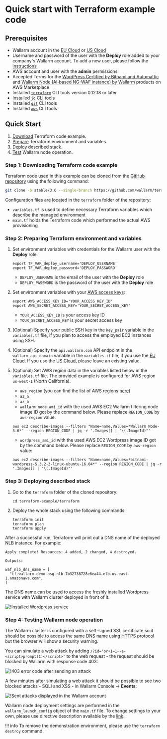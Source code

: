 # Quick start with Terraform example code

## Prerequisites

* Wallarm account in the [EU Cloud](https://my.wallarm.com/) or [US Cloud](https://us1.my.wallarm.com/)
* Username and password of the user with the **Deploy** role added to your company's Wallarm account. To add a new user, please follow the [instructions](../../../../user-guides/settings/users.md#create-a-user)
* AWS account and user with the **admin** permissions
* Accepted Terms for the [WordPress Certified by Bitnami and Automattic](https://aws.amazon.com/marketplace/server/procurement?productId=7d426cb7-9522-4dd7-a56b-55dd8cc1c8d0) and [Wallarm Node (AI‑based NG-WAF instance) by Wallarm](https://aws.amazon.com/marketplace/server/procurement?productId=34faafd7-601d-43ac-8d22-3f2d839028c5) products on AWS Marketplace
* Installed [`terraform`](https://learn.hashicorp.com/terraform/getting-started/install.html) CLI tools version 0.12.18 or later
* Installed [`jq`](https://stedolan.github.io/jq/download/) CLI tools
* Installed [`git`](https://git-scm.com/book/en/v2/Getting-Started-Installing-Git) CLI tools
* Installed [`aws`](https://docs.aws.amazon.com/cli/latest/userguide/cli-chap-install.html) CLI tools

## Quick Start

1. [Download](#step-1-downloading-terraform-code-example) Terraform code example.
2. [Prepare](#step-2-preparing-terraform-environment-and-variables) Terraform environment and variables.
3. [Deploy](#step-3-deploying-described-stack) described stack.
4. [Test](#step-4-testing-wallarm-node-operation) Wallarm node operation.

### Step 1: Downloading Terraform code example

Terraform code used in this example can be cloned from the [GitHub repository](https://github.com/wallarm/terraform-example) using the following command:

``` bash
git clone -b stable/3.6 --single-branch https://github.com/wallarm/terraform-example.git
```

Configuration files are located in the `terraform` folder of the repository:

* `variables.tf` is used to define necessary Terraform variables which describe the managed environment
* `main.tf` holds the Terraform code which performed the actual AWS provisioning

### Step 2: Preparing Terraform environment and variables

1. Set environment variables with credentials for the Wallarm user with the **Deploy** role:
    ```
    export TF_VAR_deploy_username='DEPLOY_USERNAME'
    export TF_VAR_deploy_password='DEPLOY_PASSWORD'
    ```
    * `DEPLOY_USERNAME` is the email of the user with the **Deploy** role
    * `DEPLOY_PASSWORD` is the password of the user with the **Deploy** role
2. Set environment variables with your [AWS access keys](https://docs.aws.amazon.com/general/latest/gr/aws-sec-cred-types.html#access-keys-and-secret-access-keys):
    ```
    export AWS_ACCESS_KEY_ID='YOUR_ACCESS_KEY_ID'
    export AWS_SECRET_ACCESS_KEY='YOUR_SECRET_ACCESS_KEY'
    ```
    * `YOUR_ACCESS_KEY_ID` is your access key ID
    * `YOUR_SECRET_ACCESS_KEY` is your secret access key
3. (Optional) Specify your public SSH key in the `key_pair` variable in the `variables.tf` file, if you plan to access the employed EC2 instances using SSH.
4. (Optional) Specify the `api.wallarm.com` API endpoint in the `wallarm_api_domain` variable in the `variables.tf` file, if you use the [EU Cloud](../../../../about-wallarm-waf/overview.md#eu-cloud). If you use the [US Cloud](../../../../about-wallarm-waf/overview.md#us-cloud), please leave an existing value.
5. (Optional) Set AWS region data in the variables listed below in the `variables.tf` file. The provided example is configured for AWS region `us-west-1` (North California).
    * `aws_region` (you can find the list of AWS regions [here](https://docs.aws.amazon.com/AmazonRDS/latest/UserGuide/Concepts.RegionsAndAvailabilityZones.html))
    * `az_a`
    * `az_b`
    * `wallarm_node_ami_id` with the used AWS EC2 Wallarm filtering node image ID got by the command below. Please replace `REGION_CODE` by `aws-region` value:
    ```
    aws ec2 describe-images --filters "Name=name,Values=*Wallarm Node-3.6*" --region REGION_CODE | jq -r '.Images[] | "\(.ImageId)"'
    ```

    * `wordpress_ami_id` with the used AWS EC2 Wordpress image ID got by the command below. Please replace `REGION_CODE` by `aws-region` value:
    ```
    aws ec2 describe-images --filters "Name=name,Values=*bitnami-wordpress-5.3.2-3-linux-ubuntu-16.04*" --region REGION_CODE | jq -r '.Images[] | "\(.ImageId)"'
    ```

### Step 3: Deploying described stack

1. Go to the `terraform` folder of the cloned repository:
    ```
    cd terraform-example/terraform
    ```
2. Deploy the whole stack using the following commands:

    ```
    terraform init
    terraform plan
    terraform apply
    ```

After a successful run, Terraform will print out a DNS name of the deployed NLB instance. For example:

```
Apply complete! Resources: 4 added, 2 changed, 4 destroyed.

Outputs:

waf_nlb_dns_name = [
  "tf-wallarm-demo-asg-nlb-7b32738728e6ea44.elb.us-east-1.amazonaws.com",
]
```

The DNS name can be used to access the freshly installed Wordpress service with Wallarm cluster deployed in front of it.

![!Installed Wordpress service](../../../../images/admin-guides/configuration-guides/terraform-guide/opened-dns-wordress.png)

### Step 4: Testing Wallarm node operation

The Wallarm cluster is configured with a self-signed SSL certificate so it should be possible to access the same DNS name using HTTPS protocol but the browser will show a security warning.

You can simulate a web attack by adding `/?id='or+1=1--a-<script>prompt(1)</script>'` to the web request - the request should be blocked by Wallarm with response code 403:

![!403 error code after sending an attack](../../../../images/admin-guides/configuration-guides/terraform-guide/attacked-source.png)

A few minutes after simulating a web attack it should be possible to see two blocked attacks - SQLI and XSS - in Wallarm Console → **Events**:

![!Sent attacks displayed in the Wallarm account](../../../../images/admin-guides/configuration-guides/terraform-guide/wallarm-account-with-attacks.png)

Wallarm node deployment settings are performed in the `wallarm_launch_config` object of the `main.tf` file. To change settings to your own, please use directive description available by the [link](../../../configure-parameters-en.md).

!!! info
    To remove the demonstration environment, please use the `terraform destroy` command.